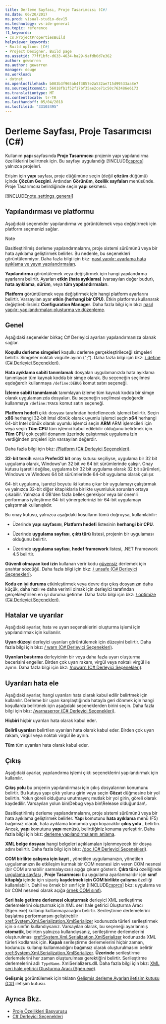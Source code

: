 ```yaml
---
title: Derleme Sayfası, Proje Tasarımcısı (C#)
ms.date: 06/20/2017
ms.prod: visual-studio-dev15
ms.technology: vs-ide-general
ms.topic: reference
f1_keywords:
- cs.ProjectPropertiesBuild
helpviewer_keywords:
- Build options [C#]
- Project Designer, Build page
ms.assetid: 77ff1bfc-d633-4634-ba29-9afdb6d7e362
author: gewarren
ms.author: gewarren
manager: douge
ms.workload:
- dotnet
ms.openlocfilehash: b003b3f965ab4f3857e2a532ae715d99533aa8e7
ms.sourcegitcommit: 56018fb1f52f17bf35ae2ce71c50c763486e6173
ms.translationtype: MT
ms.contentlocale: tr-TR
ms.lasthandoff: 05/04/2018
ms.locfileid: "33103495"
---
```

# <a name="build-page-project-designer-c"></a>Derleme Sayfası, Proje Tasarımcısı (C#)
Kullanım **yapı** sayfasında **Proje Tasarımcısı** projenin yapı yapılandırma özelliklerini belirtmek için. Bu sayfayı uygulandığı [!INCLUDE[csprcs](../../data-tools/includes/csprcs_md.md)] yalnızca projeleri.

Erişim için **yapı** sayfası, proje düğümüne seçin (değil **çözüm** düğümü) içinde **Çözüm Gezgini**. Ardından **Görünüm**, **özellik sayfaları** menüsünde. Proje Tasarımcısı belirdiğinde seçin **yapı** sekmesi.

[!INCLUDE[note_settings_general](../../data-tools/includes/note_settings_general_md.md)]

## <a name="configuration-and-platform"></a>Yapılandırması ve platformu
Aşağıdaki seçenekler yapılandırma ve görüntülemek veya değiştirmek için platform seçmenizi sağlar.

> [!NOTE]
> Basitleştirilmiş derleme yapılandırmalarını, proje sistemi sürümünü veya bir hata ayıklama geliştirmek belirler. Bu nedenle, bu seçenekleri görüntülenmiyor. Daha fazla bilgi için bkz: [nasıl yapılır: ayarlama hata ayıklama ve yayın yapılandırmaları](../../debugger/how-to-set-debug-and-release-configurations.md).

**Yapılandırma** görüntülemek veya değiştirmek için hangi yapılandırma ayarlarını belirtir. Ayarları **etkin (hata ayıklama)** (varsayılan değer budur), **hata ayıklama**, **sürüm**, veya **tüm yapılandırmaları**.

**Platform** görüntülemek veya değiştirmek için hangi platform ayarlarını belirtir. Varsayılan ayar **etkin (herhangi bir CPU)**. Etkin platformu kullanarak değiştirebilirsiniz **Configuration Manager**. Daha fazla bilgi için bkz: [nasıl yapılır: yapılandırmaları oluşturma ve düzenleme](../../ide/how-to-create-and-edit-configurations.md).

## <a name="general"></a>Genel
Aşağıdaki seçenekler birkaç C# Derleyici ayarları yapılandırmanıza olanak sağlar.

**Koşullu derleme simgeleri** koşullu derleme gerçekleştirileceği simgeleri belirtir. Simgeler noktalı virgülle ayırın (";"). Daha fazla bilgi için bkz: [/ define (C# Derleyici Seçenekleri)](/dotnet/csharp/language-reference/compiler-options/define-compiler-option).

**Hata ayıklama sabiti tanımlamak** dosyaları uygulamanızda hata ayıklama tanımlayan tüm kaynak kodda bir simge olarak. Bu seçeneğin seçilmesi eşdeğerdir kullanmaya `/define:DEBUG` komut satırı seçeneği.

**İzleme sabiti tanımlamak** tanımlayan izleme tüm kaynak kodda bir simge olarak uygulamanızda dosyaları. Bu seçeneğin seçilmesi eşdeğerdir kullanmaya `/define:TRACE` komut satırı seçeneği.

**Platform hedefi** çıktı dosyası tarafından hedeflenecek işlemci belirtir. Seçin **x86** herhangi 32-bit Intel dönük olarak uyumlu işlemci seçin **x64** herhangi 64-bit Intel dönük olarak uyumlu işlemci seçin **ARM** ARM işlemcileri için veya seçin **Tüm CPU** tüm işlemci kabul edilebilir olduğunu belirtmek için. **Tüm CPU** çok çeşitli donanım üzerinde çalıştırmak uygulama izin verdiğinden projeleri için varsayılan değerdir.

Daha fazla bilgi için bkz: [/Platform (C# Derleyici Seçenekleri)](/dotnet/csharp/language-reference/compiler-options/platform-compiler-option).

**32-bit tercih** varsa **Prefer32 bit** onay kutusu seçiliyse, uygulama bir 32 bit uygulama olarak, Windows'un 32 bit ve 64 bit sürümlerinde çalışır. Onay kutusu işaretli değilse, uygulama bir 32 bit uygulama olarak 32 bit sürümleri, Windows ve Windows 64 bit sürümlerinde 64-bit uygulama olarak çalışır.

64-bit uygulama, işaretçi boyutu iki katına çıkar bir uygulamayı çalıştırmak ve yalnızca 32-bit diğer kitaplıklarla birlikte uyumluluk sorunları ortaya çıkabilir. Yalnızca 4 GB'den fazla bellek gerekiyor veya bir önemli performans iyileştirme 64-bit yönergelerinizi bir 64-bit uygulamayı çalıştırmak kullanışlıdır.

Bu onay kutusu, yalnızca aşağıdaki koşulların tümü doğruysa, kullanılabilir:

-   Üzerinde **yapı sayfasını**, **Platform hedefi** listesinin **herhangi bir CPU**.

-   Üzerinde **uygulama sayfası**, **çıktı türü** listesi, projenin bir uygulaması olduğunu belirtir.

-   Üzerinde **uygulama sayfası**, **hedef framework** listesi, .NET Framework 4.5 belirtir.


**Güvenli olmayan kod izin** kullanan verir kodu [güvensiz](/dotnet/csharp/language-reference/keywords/unsafe) derlemek için anahtar sözcüğü. Daha fazla bilgi için bkz: [/ unsafe (C# Derleyici Seçenekleri)](/dotnet/csharp/language-reference/compiler-options/unsafe-compiler-option).

**Kodu en iyi duruma** etkinleştirmek veya devre dışı çıkış dosyanızın daha küçük, daha hızlı ve daha verimli olmak için derleyici tarafından gerçekleştirilen en iyi duruma getirme. Daha fazla bilgi için bkz: [/ optimize (C# Derleyici Seçenekleri)](/dotnet/csharp/language-reference/compiler-options/optimize-compiler-option).

## <a name="errors-and-warnings"></a>Hatalar ve uyarılar
Aşağıdaki ayarlar, hata ve uyarı seçeneklerini oluşturma işlemi için yapılandırmak için kullanılır.

**Uyarı düzeyi** derleyici uyarıları görüntülemek için düzeyini belirtir. Daha fazla bilgi için bkz: [/ warn (C# Derleyici Seçenekleri)](/dotnet/csharp/language-reference/compiler-options/warn-compiler-option).

**Uyarıları bastırma** derleyicinin bir veya daha fazla uyarı oluşturma becerisini engeller. Birden çok uyarı rakam, virgül veya noktalı virgül ile ayırın. Daha fazla bilgi için bkz: [/nowarn (C# Derleyici Seçenekleri)](/dotnet/csharp/language-reference/compiler-options/nowarn-compiler-option).

## <a name="treat-warnings-as-errors"></a>Uyarıları hata ele
Aşağıdaki ayarlar, hangi uyarıları hata olarak kabul edilir belirtmek için kullanılır. Derleme bir uyarı karşılaştığında hatayla geri dönmek için hangi koşullarda belirtmek için aşağıdaki seçeneklerden birini seçin. Daha fazla bilgi için bkz: [/warnaserror (C# Derleyici Seçenekleri)](/dotnet/csharp/language-reference/compiler-options/warnaserror-compiler-option).

**Hiçbiri** hiçbir uyarıları hata olarak kabul eder.

**Belirli uyarıları** belirtilen uyarıları hata olarak kabul eder. Birden çok uyarı rakam, virgül veya noktalı virgül ile ayırın.

**Tüm** tüm uyarıları hata olarak kabul eder.

## <a name="output"></a>Çıkış
Aşağıdaki ayarlar, yapılandırma işlemi çıktı seçeneklerini yapılandırmak için kullanılır.

**Çıkış yolu** bu projenin yapılandırması için çıkış dosyalarının konumunu belirtir. Bu kutuya yapı çıktı yolunu girin veya seçin **Gözat** düğmesine bir yol belirtin. Yolun göreli olduğunu unutmayın; mutlak bir yol girin, göreli olarak kaydedilir. Varsayılan yolun bin\Debug veya bin\Release olduğundan\\.

Basitleştirilmiş derleme yapılandırmalarını, proje sistemi sürümünü veya bir hata ayıklama geliştirmek belirler. **Yapı** komutunu **hata ayıklama** menü (F5) bağımsız olarak, hata ayıklama konumda yapı koyacaktır **çıkış yolu** , belirtin. Ancak, **yapı** komutunu **yapı** menüsü, belirttiğiniz konuma yerleştirir. Daha fazla bilgi için bkz: [derleme yapılandırmalarını anlama](../../ide/understanding-build-configurations.md).

**XML belge dosyası** hangi belgeleri açıklamaları işlenmeyecek bir dosya adını belirtir. Daha fazla bilgi için bkz: [/doc (C# Derleyici Seçenekleri)](/dotnet/csharp/language-reference/compiler-options/doc-compiler-option).

**COM birlikte çalışma için kayıt** , yönetilen uygulamanızın, yönetilen uygulamanızın ile etkileşim kurmak bir COM nesnesi izin veren COM nesnesi (bir COM aranabilir sarmalayıcısı) açığa çıkarır gösterir. **Çıktı türü** özelliğinde [uygulama sayfası](../../ide/reference/application-page-project-designer-visual-basic.md) , **Proje Tasarımcısı** bu uygulama ayarlanmalıdır için **sınıf kitaplığı** içinde için sipariş **kaydetmek için COM birlikte çalışma** özelliği kullanılabilir. Dahil ve örnek bir sınıf için [!INCLUDE[csprcs](../../data-tools/includes/csprcs_md.md)] bkz: uygulama ve bir COM nesnesi olarak açığa [örnek COM sınıfı](/dotnet/csharp/programming-guide/interop/example-com-class).

**Seri hale getirme derlemesi oluşturmak** derleyici XML serileştirme derlemelerini oluşturmak için XML seri hale getirici Oluşturma Aracı (Sgen.exe) kullanıp kullanmayacağını belirtir. Serileştirme derlemelerini başlatma performansını geliştirebilir <xref:System.Xml.Serialization.XmlSerializer> kodunuzda türleri serileştirmek için o sınıfın kullandıysanız. Varsayılan olarak, bu seçeneği ayarlanmış **otomatik**, belirten yalnızca kullandıysanız, serileştirme derlemelerini oluşturulması <xref:System.Xml.Serialization.XmlSerializer> kodunuzda XML türleri kodlamak için. **Kapalı** serileştirme derlemelerini hiçbir zaman, kodunuzu kullanıp kullanmadığını bağımsız olarak oluşturulmasını belirtir <xref:System.Xml.Serialization.XmlSerializer>. **Üzerinde** serileştirme derlemelerini her zaman oluşturulması gerektiğini belirtir. Serileştirme derlemelerini adlı `TypeName`. XmlSerializers.dll. Daha fazla bilgi için bkz: [XML seri hale getirici Oluşturma Aracı (Sgen.exe)](/dotnet/framework/serialization/xml-serializer-generator-tool-sgen-exe).

**Gelişmiş** görüntülemek için tıklatın [Gelişmiş derleme Ayarları iletişim kutusu (C#)](../../ide/reference/advanced-build-settings-dialog-box-csharp.md) iletişim kutusu.

## <a name="see-also"></a>Ayrıca Bkz.

- [Proje Özellikleri Başvurusu](../../ide/reference/project-properties-reference.md)
- [C# Derleyici Seçenekleri](/dotnet/csharp/language-reference/compiler-options/index)